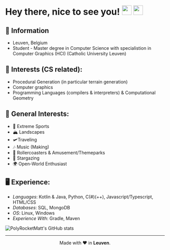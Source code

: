 <h1> Hey there, nice to see you! <img src="https://emojis.slackmojis.com/emojis/images/1588108737/8790/fb-pride.png?1588108737" width="30"/> <img src="https://emojis.slackmojis.com/emojis/images/1531849430/4246/blob-sunglasses.gif?1531849430" width="30"/></h1>

## 📖 **Information**
- Leuven, Belgium
- Student - Master degree in Computer Science with specialistion in Computer Graphics (HCI) (Catholic University Leuven)

## 👀 **Interests (CS related)**:

- Procedural Generation (in particular terrain generation)
- Computer graphics
- Programming Languages (compilers & interpreters) & Computational Geometry

## 🧗 **General Interests**:

- 🧗 Extreme Sports
- 🏔️ Landscapes
- 🛩️Traveling
- 🎶 Music (Making)
- 🎢 Rollercoasters & Amusement/Themeparks
- 🌌 Stargazing
- 🌍 Open-World Enthusiast

## 🖥️ **Experience**:

- *Languages*: Kotlin & Java, Python, C(#)(++), Javascript/Typescript, HTML/CSS
- *Databases*: SQL, MongoDB
- *OS*: Linux, Windows
- *Experience With*: Gradle, Maven

![PolyRocketMatt's GitHub stats](https://github-readme-stats.vercel.app/api?username=PolyRocketMatt&theme=vue&show_icons=true)

---

<p align="center">
    Made with ❤️ in <b>Leuven</b>.
</p>
